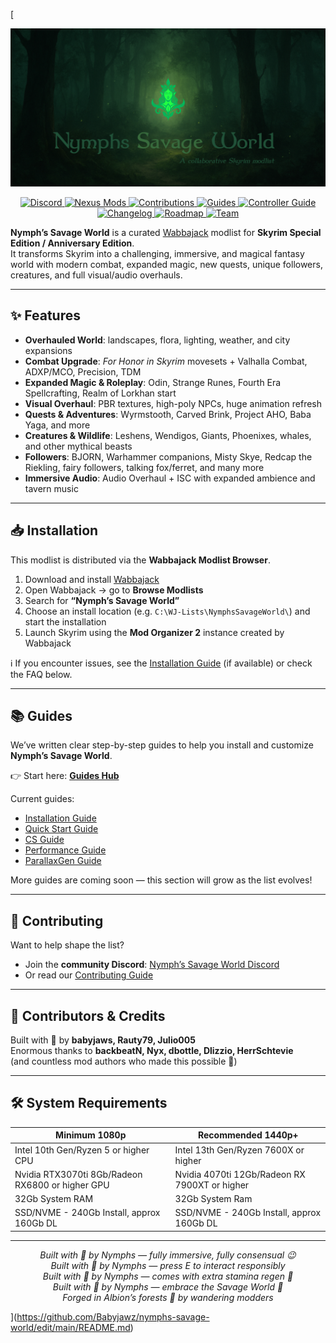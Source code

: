 [<p align="center">
  <img src="./.github/assets/banner.png" alt="Nymphs Savage World Banner">
</p>

<p align="center">
  <a href="https://discord.gg/ezJVqBJvVj">
    <img src="https://img.shields.io/discord/1394645088235159643?label=Discord&style=flat-square&logo=discord&logoColor=white&labelColor=0a4d00&color=2e8b57" alt="Discord">
  </a>
  <a href="https://www.nexusmods.com/skyrimspecialedition/mods/154913">
    <img src="https://img.shields.io/badge/Nexus-NSW?style=flat-square&logo=nexusmods&logoColor=white&labelColor=0d4d00&color=3cb371" alt="Nexus Mods">
  </a>
  <a href="./.github/CONTRIBUTING.md">
    <img src="https://img.shields.io/badge/Contribute-Join%20Us?style=flat-square&logo=gitbook&logoColor=white&labelColor=114d00&color=2e8b57" alt="Contributions">
  </a>
  <a href="./.github/GUIDES.md">
    <img src="https://img.shields.io/badge/Guides-HowTo?style=flat-square&logo=readthedocs&logoColor=white&labelColor=1c4d00&color=006400" alt="Guides">
  </a>
  <a href="./.github/CONTROLLER.md">
  <img src="https://img.shields.io/badge/Controller-Guide?style=flat-square&logo=steam&logoColor=white&labelColor=1c4d00&color=2e8b57" alt="Controller Guide">
</a>
  <a href="./.github/CHANGELOG.md">
    <img src="https://img.shields.io/badge/Changelog-History?style=flat-square&logo=readthedocs&logoColor=white&labelColor=1c4d00&color=006400" alt="Changelog">
  </a>
  <a href="./.github/ROADMAP.md">
    <img src="https://img.shields.io/badge/Roadmap-Plans?style=flat-square&logo=github&logoColor=white&labelColor=1c4d00&color=2e8b57" alt="Roadmap">
  </a>
  <a href="./.github/TEAM.md">
    <img src="https://img.shields.io/badge/Team-Nymph%20Nerds?style=flat-square&logo=readthedocs&logoColor=white&labelColor=1c4d00&color=2e8b57" alt="Team">
  </a>
</p>

**Nymph’s Savage World** is a curated [Wabbajack](https://www.wabbajack.org/) modlist for **Skyrim Special Edition / Anniversary Edition**.  
It transforms Skyrim into a challenging, immersive, and magical fantasy world with modern combat, expanded magic, new quests, unique followers, creatures, and full visual/audio overhauls.

---

## ✨ Features

- **Overhauled World**: landscapes, flora, lighting, weather, and city expansions  
- **Combat Upgrade**: *For Honor in Skyrim* movesets + Valhalla Combat, ADXP/MCO, Precision, TDM  
- **Expanded Magic & Roleplay**: Odin, Strange Runes, Fourth Era Spellcrafting, Realm of Lorkhan start  
- **Visual Overhaul**: PBR textures, high-poly NPCs, huge animation refresh  
- **Quests & Adventures**: Wyrmstooth, Carved Brink, Project AHO, Baba Yaga, and more  
- **Creatures & Wildlife**: Leshens, Wendigos, Giants, Phoenixes, whales, and other mythical beasts  
- **Followers**: BJORN, Warhammer companions, Misty Skye, Redcap the Riekling, fairy followers, talking fox/ferret, and many more  
- **Immersive Audio**: Audio Overhaul + ISC with expanded ambience and tavern music  

---

## 📥 Installation

This modlist is distributed via the **Wabbajack Modlist Browser**.

1. Download and install [Wabbajack](https://github.com/wabbajack-tools/wabbajack/releases/latest/download/Wabbajack.exe)  
2. Open Wabbajack → go to **Browse Modlists**  
3. Search for **“Nymph’s Savage World”**  
4. Choose an install location (e.g. `C:\WJ-Lists\NymphsSavageWorld\`) and start the installation  
5. Launch Skyrim using the **Mod Organizer 2** instance created by Wabbajack  

ℹ️ If you encounter issues, see the [Installation Guide](./INSTALLATION.md) (if available) or check the FAQ below.  

---

## 📚 Guides

We’ve written clear step-by-step guides to help you install and customize **Nymph’s Savage World**.

👉 Start here: **[Guides Hub](./.github/GUIDES.md)**

Current guides:
- [Installation Guide](./.github/INSTALLATION.md)
- [Quick Start Guide](./.github/QUICKSTART.md)
- [CS Guide](./.github/CSGUIDE.md)
- [Performance Guide](./.github/PERFORMANCE.md)
- [ParallaxGen Guide](./.github/PARALLAXGEN.md)

More guides are coming soon — this section will grow as the list evolves!

---

## 🤝 Contributing

Want to help shape the list?  

- Join the **community Discord**: [Nymph’s Savage World Discord](https://discord.gg/ezJVqBJvVj)  
- Or read our [Contributing Guide](./.github/CONTRIBUTING.md)

---

## 👥 Contributors & Credits

Built with 💚 by **babyjaws, Rauty79, Julio005**  
Enormous thanks to **backbeatN, Nyx, dbottle, Dlizzio, HerrSchtevie**  
(and countless mod authors who made this possible 🌿)

---

## 🛠️ System Requirements

| Minimum 1080p              | Recommended 1440p+|
|--------------------|---------|
| Intel 10th Gen/Ryzen 5 or higher CPU             | Intel 13th Gen/Ryzen 7600X or higher |
| Nvidia RTX3070ti 8Gb/Radeon RX6800 or higher GPU | Nvidia 4070ti 12Gb/Radeon RX 7900XT or higher |
| 32Gb System RAM                                  | 32Gb System Ram |
| SSD/NVME - 240Gb Install, approx 160Gb DL        | SSD/NVME - 240Gb Install, approx 160Gb DL|

---

<p align="center">
  <em>Built with 💚 by Nymphs — fully immersive, fully consensual 😉</em><br>
  <em>Built with 💚 by Nymphs — press E to interact responsibly</em><br>
  <em>Built with 💚 by Nymphs — comes with extra stamina regen 🍃</em><br>
  <em>Built with 💚 by Nymphs — embrace the Savage World 🌿</em><br>
  <em>Forged in Albion’s forests 🌲 by wandering modders</em>
</p>



































































](https://github.com/Babyjawz/nymphs-savage-world/edit/main/README.md)


